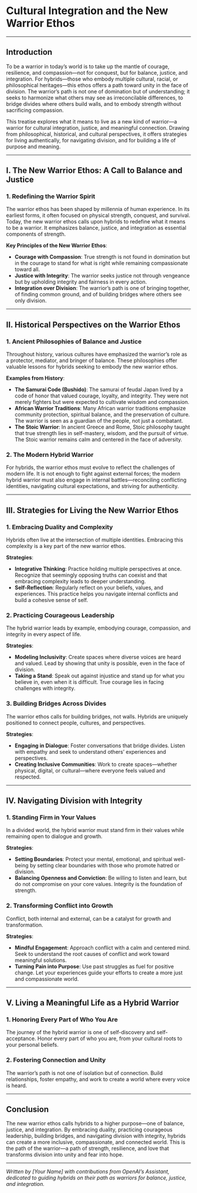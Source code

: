 # Cultural Integration and the New Warrior Ethos

---

## Introduction

To be a warrior in today’s world is to take up the mantle of courage, resilience, and compassion—not for conquest, but for balance, justice, and integration. For hybrids—those who embody multiple cultural, racial, or philosophical heritages—this ethos offers a path toward unity in the face of division. The warrior’s path is not one of domination but of understanding; it seeks to harmonize what others may see as irreconcilable differences, to bridge divides where others build walls, and to embody strength without sacrificing compassion.

This treatise explores what it means to live as a new kind of warrior—a warrior for cultural integration, justice, and meaningful connection. Drawing from philosophical, historical, and cultural perspectives, it offers strategies for living authentically, for navigating division, and for building a life of purpose and meaning.

---

## I. The New Warrior Ethos: A Call to Balance and Justice

### 1. Redefining the Warrior Spirit
The warrior ethos has been shaped by millennia of human experience. In its earliest forms, it often focused on physical strength, conquest, and survival. Today, the new warrior ethos calls upon hybrids to redefine what it means to be a warrior. It emphasizes balance, justice, and integration as essential components of strength.

**Key Principles of the New Warrior Ethos**:
- **Courage with Compassion**: True strength is not found in domination but in the courage to stand for what is right while remaining compassionate toward all.
- **Justice with Integrity**: The warrior seeks justice not through vengeance but by upholding integrity and fairness in every action.
- **Integration over Division**: The warrior’s path is one of bringing together, of finding common ground, and of building bridges where others see only division.

---

## II. Historical Perspectives on the Warrior Ethos

### 1. Ancient Philosophies of Balance and Justice
Throughout history, various cultures have emphasized the warrior’s role as a protector, mediator, and bringer of balance. These philosophies offer valuable lessons for hybrids seeking to embody the new warrior ethos.

**Examples from History**:
- **The Samurai Code (Bushido)**: The samurai of feudal Japan lived by a code of honor that valued courage, loyalty, and integrity. They were not merely fighters but were expected to cultivate wisdom and compassion.
- **African Warrior Traditions**: Many African warrior traditions emphasize community protection, spiritual balance, and the preservation of culture. The warrior is seen as a guardian of the people, not just a combatant.
- **The Stoic Warrior**: In ancient Greece and Rome, Stoic philosophy taught that true strength lies in self-mastery, wisdom, and the pursuit of virtue. The Stoic warrior remains calm and centered in the face of adversity.

### 2. The Modern Hybrid Warrior
For hybrids, the warrior ethos must evolve to reflect the challenges of modern life. It is not enough to fight against external forces; the modern hybrid warrior must also engage in internal battles—reconciling conflicting identities, navigating cultural expectations, and striving for authenticity.

---

## III. Strategies for Living the New Warrior Ethos

### 1. Embracing Duality and Complexity
Hybrids often live at the intersection of multiple identities. Embracing this complexity is a key part of the new warrior ethos.

**Strategies**:
- **Integrative Thinking**: Practice holding multiple perspectives at once. Recognize that seemingly opposing truths can coexist and that embracing complexity leads to deeper understanding.
- **Self-Reflection**: Regularly reflect on your beliefs, values, and experiences. This practice helps you navigate internal conflicts and build a cohesive sense of self.

### 2. Practicing Courageous Leadership
The hybrid warrior leads by example, embodying courage, compassion, and integrity in every aspect of life.

**Strategies**:
- **Modeling Inclusivity**: Create spaces where diverse voices are heard and valued. Lead by showing that unity is possible, even in the face of division.
- **Taking a Stand**: Speak out against injustice and stand up for what you believe in, even when it is difficult. True courage lies in facing challenges with integrity.

### 3. Building Bridges Across Divides
The warrior ethos calls for building bridges, not walls. Hybrids are uniquely positioned to connect people, cultures, and perspectives.

**Strategies**:
- **Engaging in Dialogue**: Foster conversations that bridge divides. Listen with empathy and seek to understand others’ experiences and perspectives.
- **Creating Inclusive Communities**: Work to create spaces—whether physical, digital, or cultural—where everyone feels valued and respected.

---

## IV. Navigating Division with Integrity

### 1. Standing Firm in Your Values
In a divided world, the hybrid warrior must stand firm in their values while remaining open to dialogue and growth.

**Strategies**:
- **Setting Boundaries**: Protect your mental, emotional, and spiritual well-being by setting clear boundaries with those who promote hatred or division.
- **Balancing Openness and Conviction**: Be willing to listen and learn, but do not compromise on your core values. Integrity is the foundation of strength.

### 2. Transforming Conflict into Growth
Conflict, both internal and external, can be a catalyst for growth and transformation.

**Strategies**:
- **Mindful Engagement**: Approach conflict with a calm and centered mind. Seek to understand the root causes of conflict and work toward meaningful solutions.
- **Turning Pain into Purpose**: Use past struggles as fuel for positive change. Let your experiences guide your efforts to create a more just and compassionate world.

---

## V. Living a Meaningful Life as a Hybrid Warrior

### 1. Honoring Every Part of Who You Are
The journey of the hybrid warrior is one of self-discovery and self-acceptance. Honor every part of who you are, from your cultural roots to your personal beliefs.

### 2. Fostering Connection and Unity
The warrior’s path is not one of isolation but of connection. Build relationships, foster empathy, and work to create a world where every voice is heard.

---

## Conclusion

The new warrior ethos calls hybrids to a higher purpose—one of balance, justice, and integration. By embracing duality, practicing courageous leadership, building bridges, and navigating division with integrity, hybrids can create a more inclusive, compassionate, and connected world. This is the path of the warrior—a path of strength, resilience, and love that transforms division into unity and fear into hope.

---

*Written by [Your Name] with contributions from OpenAI’s Assistant, dedicated to guiding hybrids on their path as warriors for balance, justice, and integration.*

